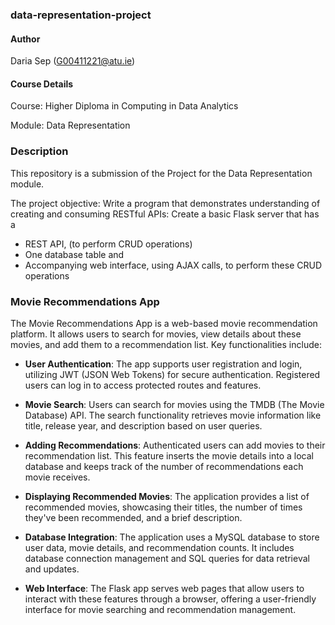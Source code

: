 ### data-representation-project

#### Author
Daria Sep (G00411221@atu.ie)
#### Course Details
Course: Higher Diploma in Computing in Data Analytics

Module: Data Representation

### Description
This repository is a submission of the Project for the Data Representation module. 

The project objective: Write a program that demonstrates understanding of creating and consuming RESTful APIs: Create a basic Flask server that has a
- REST API, (to perform CRUD operations)
- One database table and
- Accompanying web interface, using AJAX calls, to perform these CRUD operations

### Movie Recommendations App

The Movie Recommendations App is a web-based movie recommendation platform. It allows users to search for movies, view details about these movies, and add them to a recommendation list. Key functionalities include:

- **User Authentication**: The app supports user registration and login, utilizing JWT (JSON Web Tokens) for secure authentication. Registered users can log in to access protected routes and features.

- **Movie Search**: Users can search for movies using the TMDB (The Movie Database) API. The search functionality retrieves movie information like title, release year, and description based on user queries.

- **Adding Recommendations**: Authenticated users can add movies to their recommendation list. This feature inserts the movie details into a local database and keeps track of the number of recommendations each movie receives.

- **Displaying Recommended Movies**: The application provides a list of recommended movies, showcasing their titles, the number of times they've been recommended, and a brief description.

- **Database Integration**: The application uses a MySQL database to store user data, movie details, and recommendation counts. It includes database connection management and SQL queries for data retrieval and updates.

- **Web Interface**: The Flask app serves web pages that allow users to interact with these features through a browser, offering a user-friendly interface for movie searching and recommendation management.
